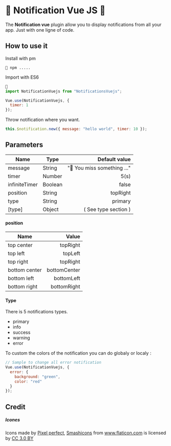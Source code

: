 # 🚧 Notification Vue JS 🚧

The **Notification vue** plugin allow you to display notifications from all your app. Just with one ligne of code.

## How to use it

Install with pm

```
🚧 npm .....
```

Import with ES6

```javascript
🚧
import NotificationVuejs from "NotificationsVuejs";

Vue.use(NotificationVuejs, {
  timer: 1
});
```

Throw notification where you want.

```javascript
this.$notification.new({ message: "hello world", timer: 10 });
```

## Parameters

| Name          | Type    |               Default value |
| ------------- | ------- | --------------------------: |
| message       | String  | "🚧 You miss something ..." |
| timer         | Number  |                        5(s) |
| infiniteTimer | Boolean |                       false |
| position      | String  |                    topRight |
| type          | String  |                     primary |
| [type]        | Object  |        ( See type section ) |

#### position

| Name          |        Value |
| ------------- | -----------: |
| top center    |     topRight |
| top left      |      topLeft |
| top right     |     topRight |
| bottom center | bottomCenter |
| bottom left   |   bottomLeft |
| bottom right  |  bottomRight |

#### Type

There is 5 notifications types.

- primary
- info
- success
- warning
- error

To custom the colors of the notification you can do globaly or localy :

```javascript
// Sample to change all error notification
Vue.use(NotificationVuejs, {
  error: {
    background: "green",
    color: "red"
  }
});
```

## Credit

##### Icones

<div>Icons made by <a href="https://www.flaticon.com/authors/pixel-perfect" title="Pixel perfect">Pixel perfect</a>, <a href="https://www.flaticon.com/authors/smashicons" title="Smashicons">Smashicons</a> from <a href="https://www.flaticon.com/" 			    title="Flaticon">www.flaticon.com</a> is licensed by <a href="http://creativecommons.org/licenses/by/3.0/" 			    title="Creative Commons BY 3.0" target="_blank">CC 3.0 BY</a></div>
